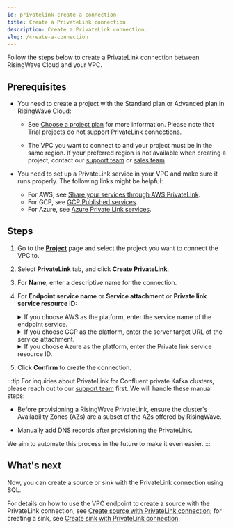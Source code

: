 ```yaml
---
id: privatelink-create-a-connection
title: Create a PrivateLink connection
description: Create a PrivateLink connection.
slug: /create-a-connection
---
```


Follow the steps below to create a PrivateLink connection between RisingWave Cloud and your VPC.

## Prerequisites

- You need to create a project with the Standard plan or Advanced plan in RisingWave Cloud:

  - See [Choose a project plan](/project-choose-a-project-plan.md) for more information. Please note that Trial projects do not support PrivateLink connections.

  - The VPC you want to connect to and your project must be in the same region. If your preferred region is not available when creating a project, contact our [support team](mailto:cloud-support@risingwave-labs.com) or [sales team](mailto:sales@risingwave-labs.com).

- You need to set up a PrivateLink service in your VPC and make sure it runs properly. The following links might be helpful:

  - For AWS, see [Share your services through AWS PrivateLink](https://docs.aws.amazon.com/vpc/latest/privatelink/privatelink-share-your-services.html).
  - For GCP, see [GCP Published services](https://cloud.google.com/vpc/docs/about-vpc-hosted-services).
  - For Azure, see [Azure Private Link services](https://learn.microsoft.com/en-us/azure/private-link/private-link-service-overview).

## Steps

1. Go to the [**Project**](https://cloud.risingwave.com/project/home/) page and select the project you want to connect the VPC to.

2. Select **PrivateLink** tab, and click **Create PrivateLink**.

3. For **Name**, enter a descriptive name for the connection.

4. For **Endpoint service name** or **Service attachment** or **Private link service resource ID:**

    <details>
    <summary>If you choose AWS as the platform, enter the service name of the endpoint service.</summary>

    You can find it in the [Amazon VPC Console](https://console.aws.amazon.com/vpc/) → **Endpoint services** → **Service name** section.

    ![AWS endpoint service name](./images/aws-endpoint-service-name.png)

    </details>

    <details>
    <summary>If you choose GCP as the platform, enter the server target URL of the service attachment.</summary>

    You can find it in the [Google Cloud Console](https://console.cloud.google.com/) → **Network services** → **Private Service Connect**.

    ![GCP Service attachment](./images/gcp-service-attachment.png)

    </details>

    <details>
    <summary>If you choose Azure as the platform, enter the Private link service resource ID.</summary>

    You can find it in the [Azure Portal](https://portal.azure.com/) → **Private link service** section.

    ![Azure Resource id](./images/azure-resource-id.png)

    </details>

5. Click **Confirm** to create the connection.

:::tip
For inquiries about PrivateLink for Confluent private Kafka clusters, please reach out to our [support team](mailto:cloud-support@risingwave-labs.com) first. We will handle these manual steps:

- Before provisioning a RisingWave PrivateLink, ensure the cluster's Availability Zones (AZs) are a subset of the AZs offered by RisingWave.

- Manually add DNS records after provisioning the PrivateLink.

We aim to automate this process in the future to make it even easier.
:::

## What's next

Now, you can create a source or sink with the PrivateLink connection using SQL.

For details on how to use the VPC endpoint to create a source with the PrivateLink connection, see [Create source with PrivateLink connection](/docs/current/ingest-from-kafka/#create-source-with-privatelink-connection); for creating a sink, see [Create sink with PrivateLink connection](/docs/current/create-sink-kafka/#create-sink-with-privatelink-connection).
